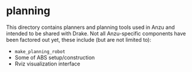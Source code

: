 # planning

This directory contains planners and planning tools used in Anzu and intended to
be shared with Drake. Not all Anzu-specific components have been factored out
yet, these include (but are not limited to):

- `make_planning_robot`
- Some of ABS setup/construction
- Rviz visualization interface

